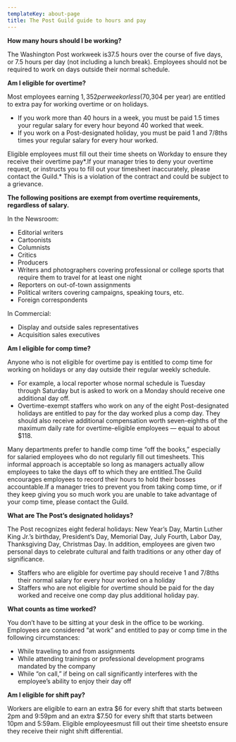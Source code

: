 ```yaml
---
templateKey: about-page
title: The Post Guild guide to hours and pay
---
```

**How many hours should I be working?**

The Washington Post workweek is37.5 hours over the course of five days, or 7.5 hours per day (not including a lunch break). Employees should not be required to work on days outside their normal schedule.

**Am I eligible for overtime?** 

Most employees earning $1,352 per week or less ($70,304 per year) are entitled to extra pay for working overtime or on holidays.

* If you work more than 40 hours in a week, you must be paid 1.5 times your regular salary for every hour beyond 40 worked that week.
* If you work on a Post-designated holiday, you must be paid 1 and 7/8ths times your regular salary for every hour worked.

Eligible employees must fill out their time sheets on Workday to ensure they receive their overtime pay*.If your manager tries to deny your overtime request, or instructs you to fill out your timesheet inaccurately, please contact the Guild.* This is a violation of the contract and could be subject to a grievance.

**The following positions are exempt from overtime requirements, regardless of salary.**

In the Newsroom:

* Editorial writers
* Cartoonists
* Columnists
* Critics
* Producers
* Writers and photographers covering professional or college sports that require them to travel for at least one night
* Reporters on out-of-town assignments
* Political writers covering campaigns, speaking tours, etc.
* Foreign correspondents

In Commercial:

* Display and outside sales representatives
* Acquisition sales executives

**Am I eligible for comp time?**

Anyone who is not eligible for overtime pay is entitled to comp time for working on holidays or any day outside their regular weekly schedule.

* For example, a local reporter whose normal schedule is Tuesday through Saturday but is asked to work on a Monday should receive one additional day off.
* Overtime-exempt staffers who work on any of the eight Post-designated holidays are entitled to pay for the day worked plus a comp day. They should also receive additional compensation worth seven-eighths of the maximum daily rate for overtime-eligible employees — equal to about $118.

Many departments prefer to handle comp time “off the books,” especially for salaried employees who do not regularly fill out timesheets. This informal approach is acceptable so long as managers actually allow employees to take the days off to which they are entitled.The Guild encourages employees to record their hours to hold their bosses accountable.If a manager tries to prevent you from taking comp time, or if they keep giving you so much work you are unable to take advantage of your comp time, please contact the Guild.

**What are The Post’s designated holidays?**

The Post recognizes eight federal holidays: New Year’s Day, Martin Luther King Jr.’s birthday, President’s Day, Memorial Day, July Fourth, Labor Day, Thanksgiving Day, Christmas Day. In addition, employees are given two personal days to celebrate cultural and faith traditions or any other day of significance.

* Staffers who are eligible for overtime pay should receive 1 and 7/8ths their normal salary for every hour worked on a holiday
* Staffers who are not eligible for overtime should be paid for the day worked and receive one comp day plus additional holiday pay.

**What counts as time worked?**

You don’t have to be sitting at your desk in the office to be working. Employees are considered “at work” and entitled to pay or comp time in the following circumstances:

* While traveling to and from assignments
* While attending trainings or professional development programs mandated by the company
* While “on call,” if being on call significantly interferes with the employee’s ability to enjoy their day off

**Am I eligible for shift pay?**

Workers are eligible to earn an extra $6 for every shift that starts between 2pm and 9:59pm and an extra $7.50 for every shift that starts between 10pm and 5:59am. Eligible employeesmust fill out their time sheetsto ensure they receive their night shift differential.